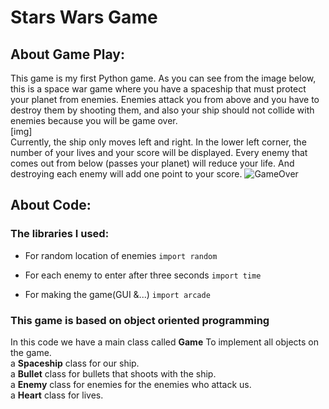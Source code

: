 # Stars Wars Game
## About Game Play:
This game is my first Python game.
As you can see from the image below, this is a space war game where you have a spaceship that must protect your planet from enemies.
Enemies attack you from above and you have to destroy them by shooting them, and also your ship should not collide with enemies because you will be game over.<br /> 
[img]<br /> 
Currently, the ship only moves left and right.
In the lower left corner, the number of your lives and your score will be displayed.
Every enemy that comes out from below (passes your planet) will reduce your life. And destroying each enemy will add one point to your score.
![GameOver](https://freeimage.host/i/gameover.HagJfkv)

## About Code:
### The libraries I used:

* For random location of enemies
`import random`

* For each enemy to enter after three seconds
`import time`
* For making the game(GUI &...)
`import arcade`
### This game is based on object oriented programming
In this code we have a main class called **Game** To implement all objects on the game.<br /> 
a **Spaceship** class for our ship.<br /> 
a **Bullet** class for bullets that shoots with the ship.<br /> 
a  **Enemy** class for enemies for the enemies who attack us.<br /> 
a **Heart** class for lives.
